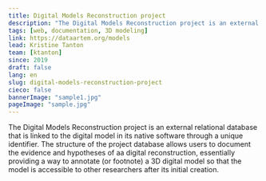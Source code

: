 ```yaml
---
title: Digital Models Reconstruction project
description: "The Digital Models Reconstruction project is an external relational  database, which links 3D reconstruction model"
tags: [web, documentation, 3D modeling]
link: https://dataartem.org/models
lead: Kristine Tanton
team: [ktanton]
since: 2019
draft: false
lang: en
slug: digital-models-reconstruction-project
cieco: false
bannerImage: "sample1.jpg"
pageImage: "sample.jpg"
---
```


<!-- ajouter bonnes dates, author/project lead? -->

The Digital Models Reconstruction project is an external relational database that is linked to the digital model in its native software through a unique identifier. The structure of the project database allows users to document the evidence and hypotheses of aa digital reconstruction, essentially providing a way to annotate (or footnote) a 3D digital model so that the model is accessible to other researchers after its initial creation.
